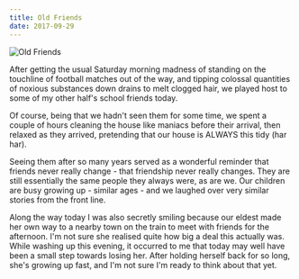 ```yaml
---
title: Old Friends
date: 2017-09-29
---
```


![Old Friends](https://source.unsplash.com/4v9Kk01mEbY/1600x900)

After getting the usual Saturday morning madness of standing on the touchline of football matches out of the way, and tipping colossal quantities of noxious substances down drains to melt clogged hair, we played host to some of my other half's school friends today.

Of course, being that we hadn't seen them for some time, we spent a couple of hours cleaning the house like maniacs before their arrival, then relaxed as they arrived, pretending that our house is ALWAYS this tidy (har har).

Seeing them after so many years served as a wonderful reminder that friends never really change - that friendship never really changes. They are still essentially the same people they always were, as are we. Our children are busy growing up - similar ages - and we laughed over very similar stories from the front line.

Along the way today I was also secretly smiling because our eldest made her own way to a nearby town on the train to meet with friends for the afternoon. I'm not sure she realised quite how big a deal this actually was. While washing up this evening, it occurred to me that today may well have been a small step towards losing her. After holding herself back for so long, she's growing up fast, and I'm not sure I'm ready to think about that yet.